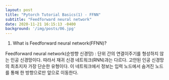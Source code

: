 ```yaml
---
layout: post
title: "Pytorch Tutorial Basics(1) - FFNN"
subtitle: "Feedforward neural network"
date: 2020-11-21 16:15:13 -0400
background: '/img/posts/06.jpg'
---
```


1. What is Feedforward neural network(FFNN)?

Feedforward neural network(순방향 신경망) : 단위 간의 연결이주기를 형성하지 않는 인공 신경망이다. 따라서 재귀 신경 네트워크(RNN)과는 다르다. 고안된 인공 신경망의 최초지자 가장 단순한 유형이다. 이 네트워크에서 정보는 입력 노드에서 숨겨진 노드를 통해 한 방향으로만 앞으로 이동한다. 
